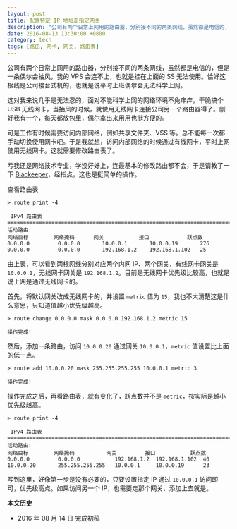 ```yaml
---
layout: post
title: 配置特定 IP 地址走指定网关
description: "公司有两个日常上网用的路由器，分别接不同的两条网线，虽然都是电信的，但是一条偶尔会抽风，我的 VPS 会连不上，也就是挂在上面的 SS 无法使用。恰好这根线是公司接台式机的，也就是说平时上班偶尔会无法科学上网。"
date: 2016-08-13 13:30:00 +0800
category: tech
tags: [路由, 网卡, 网关, 路由表]
---
```


公司有两个日常上网用的路由器，分别接不同的两条网线，虽然都是电信的，但是一条偶尔会抽风，我的 VPS 会连不上，也就是挂在上面的 SS 无法使用。恰好这根线是公司接台式机的，也就是说平时上班偶尔会无法科学上网。

这对我来说几乎是无法忍的，面对不能科学上网的网络环境不免痒痒，干脆搞个 USB 无线网卡，当抽风的时候，就使用无线网卡连接公司另一个路由器得了。刚好我有一个，每天都放包里，偶尔拿出来用用也挺方便的。

可是工作有时候需要访问内部网络，例如共享文件夹、VSS 等。总不能每一次都手动切换使用网卡吧。于是我就想，访问内部网络的时候通过有线网卡，平时上网使用无线网卡。这就需要修改路由表了。

亏我还是网络技术专业，学没好好上，连最基本的修改路由都不会，于是请教了一下 [Blackeeper](https://blackeeper.com/)，经指点，这也是挺简单的操作。

查看路由表

    > route print -4

     IPv4 路由表
    ===========================================================================
    活动路由:
    网络目标        网络掩码      网关           接口            跃点数
    0.0.0.0         0.0.0.0       10.0.0.1       10.0.0.19       276
    0.0.0.0         0.0.0.0       192.168.1.2    192.168.1.102   25

由上表，可以看到两根网线分别对应两个内网 IP、两个网关，有线网卡网关是 `10.0.0.1`，无线网卡网关是 `192.168.1.2`。目前是无线网卡优先级比较高，也就是说上网是通过无线网卡的。

首先，将默认网关改成无线网卡的，并设置 `metric` 值为 `15`，我也不大清楚这是什么意思，只知道值越小优先级越高。

    > route change 0.0.0.0 mask 0.0.0.0 192.168.1.2 metric 15
    
    操作完成!

然后，添加一条路由，访问 `10.0.0.20` 通过网关 `10.0.0.1`，`metric` 值设置比上面的低一点。

    > route add 10.0.0.20 mask 255.255.255.255 10.0.0.1 metric 3

    操作完成!

操作完成之后，再看路由表，就有变化了，跃点数并不是 `metric`，按实际是越小优先级越高。
 
    > route print -4

     IPv4 路由表
    ===========================================================================
    活动路由:
    网络目标        网络掩码          网关         接口           跃点数
    0.0.0.0         0.0.0.0           192.168.1.2  192.168.1.102  40
    10.0.0.20       255.255.255.255   10.0.0.1     10.0.0.19      23

写到这里，好像第一步是没有必要的，只要设置指定 IP 通过 `10.0.0.1` 访问即可，优先级高点。如果访问另一个 IP，也需要走那个网关，添加上去就是。


**本文历史**

* 2016 年 08 月 14 日 完成初稿
